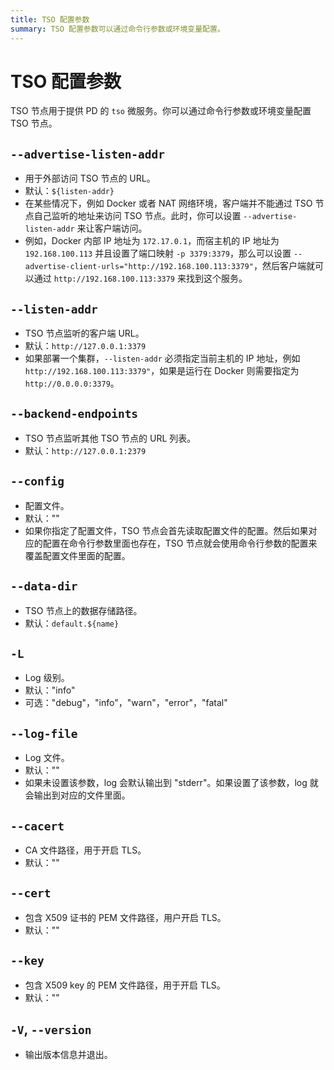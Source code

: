 ```yaml
---
title: TSO 配置参数
summary: TSO 配置参数可以通过命令行参数或环境变量配置。
---
```


# TSO 配置参数

TSO 节点用于提供 PD 的 `tso` 微服务。你可以通过命令行参数或环境变量配置 TSO 节点。

## `--advertise-listen-addr`

- 用于外部访问 TSO 节点的 URL。
- 默认：`${listen-addr}`
- 在某些情况下，例如 Docker 或者 NAT 网络环境，客户端并不能通过 TSO 节点自己监听的地址来访问 TSO 节点。此时，你可以设置 `--advertise-listen-addr` 来让客户端访问。
- 例如，Docker 内部 IP 地址为 `172.17.0.1`，而宿主机的 IP 地址为 `192.168.100.113` 并且设置了端口映射 `-p 3379:3379`，那么可以设置 `--advertise-client-urls="http://192.168.100.113:3379"`，然后客户端就可以通过 `http://192.168.100.113:3379` 来找到这个服务。

## `--listen-addr`

- TSO 节点监听的客户端 URL。
- 默认：`http://127.0.0.1:3379`
- 如果部署一个集群，`--listen-addr` 必须指定当前主机的 IP 地址，例如 `http://192.168.100.113:3379"`，如果是运行在 Docker 则需要指定为 `http://0.0.0.0:3379`。

## `--backend-endpoints`

- TSO 节点监听其他 TSO 节点的 URL 列表。
- 默认：`http://127.0.0.1:2379`

## `--config`

- 配置文件。
- 默认：""
- 如果你指定了配置文件，TSO 节点会首先读取配置文件的配置。然后如果对应的配置在命令行参数里面也存在，TSO 节点就会使用命令行参数的配置来覆盖配置文件里面的配置。

## `--data-dir`

- TSO 节点上的数据存储路径。
- 默认：`default.${name}`

## `-L`

- Log 级别。
- 默认："info"
- 可选："debug"，"info"，"warn"，"error"，"fatal"

## `--log-file`

- Log 文件。
- 默认：""
- 如果未设置该参数，log 会默认输出到 "stderr"。如果设置了该参数，log 就会输出到对应的文件里面。

## `--cacert`

- CA 文件路径，用于开启 TLS。
- 默认：""

## `--cert`

- 包含 X509 证书的 PEM 文件路径，用户开启 TLS。
- 默认：""

## `--key`

- 包含 X509 key 的 PEM 文件路径，用于开启 TLS。
- 默认：""

## `-V`, `--version`

- 输出版本信息并退出。
